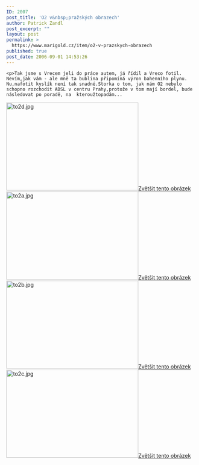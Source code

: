 ```yaml
---
ID: 2007
post_title: 'O2 v&nbsp;pražských obrazech'
author: Patrick Zandl
post_excerpt: ""
layout: post
permalink: >
  https://www.marigold.cz/item/o2-v-prazskych-obrazech
published: true
post_date: 2006-09-01 14:53:26
---
```

	<p>Tak jsme s Vrecem jeli do práce autem, já řídil a Vreco fotil. Nevím,jak vám - ale mně ta bublina připomíná výron bahenního plynu. Nu,nafotit kyslík není tak snadné.Storka o tom, jak nám O2 nebylo schopno rozchodit ADSL v centru Prahy,protože v tom mají bordel, bude následovat po poradě, na  kteroužtopadám...
</p><div class="box"><img src="/wp-content/uploads/1/thumb-745143828.jpg" alt="to2d.jpg" width="350" height="233" /><a href="/wp-content/uploads/1/mms-745143828.jpg" title="Zvětšit tento obrázek" onclick="window.open('/wp-content/1/mms-745143828.jpg','Zvětšit tento obrázek','width=900,height=600,directories=no,location=no,menubar=no,scrollbars=no,status=no,toolbar=no,resizable=no');return false">Zvětšit tento obrázek</a></div><div class="box"><img src="/wp-content/uploads/1/thumb-629773546.jpg" alt="to2a.jpg" width="350" height="233" /><a href="/wp-content/uploads/1/mms-629773546.jpg" title="Zvětšit tento obrázek" onclick="window.open('/wp-content/1/mms-629773546.jpg','Zvětšit tento obrázek','width=900,height=600,directories=no,location=no,menubar=no,scrollbars=no,status=no,toolbar=no,resizable=no');return false">Zvětšit tento obrázek</a></div><div class="box"><img src="/wp-content/uploads/1/thumb-126419115.jpg" alt="to2b.jpg" width="350" height="233" /><a href="/wp-content/uploads/1/mms-126419115.jpg" title="Zvětšit tento obrázek" onclick="window.open('/wp-content/1/mms-126419115.jpg','Zvětšit tento obrázek','width=900,height=600,directories=no,location=no,menubar=no,scrollbars=no,status=no,toolbar=no,resizable=no');return false">Zvětšit tento obrázek</a></div><div class="box"><img src="/wp-content/uploads/1/thumb-506891836.jpg" alt="to2c.jpg" width="350" height="233" /><a href="/wp-content/uploads/1/mms-506891836.jpg" title="Zvětšit tento obrázek" onclick="window.open('/wp-content/1/mms-506891836.jpg','Zvětšit tento obrázek','width=900,height=600,directories=no,location=no,menubar=no,scrollbars=no,status=no,toolbar=no,resizable=no');return false">Zvětšit tento obrázek</a></div>